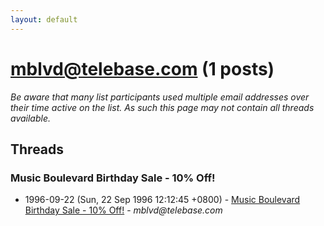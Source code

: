 ```yaml
---
layout: default
---
```


# mblvd@telebase.com (1 posts)

_Be aware that many list participants used multiple email addresses over their time active on the list. As such this page may not contain all threads available._

## Threads

### Music Boulevard Birthday Sale - 10% Off!
+ 1996-09-22 (Sun, 22 Sep 1996 12:12:45 +0800) - [Music Boulevard Birthday Sale - 10% Off!](/archive/1996/09/7491fa8a8b9bac2eb5b21884e22f826491d647201a315e784c416a2f8ce44331) - _mblvd@telebase.com_

